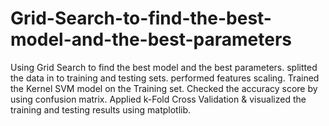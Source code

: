 # Grid-Search-to-find-the-best-model-and-the-best-parameters
Using Grid Search to find the best model and the best parameters. splitted the data in to training and testing sets. performed features scaling. Trained the Kernel SVM model on the Training set. Checked the accuracy score by using confusion matrix. Applied k-Fold Cross Validation &amp; visualized the training and testing results using matplotlib.
